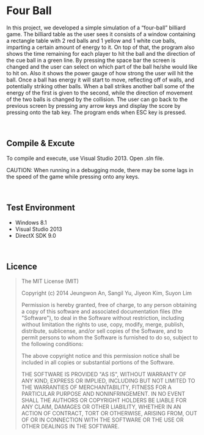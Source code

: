 Four Ball
===================
In this project, we developed a simple simulation of a “four-ball” billiard game. The billiard table as the user sees it consists of a window containing a rectangle table with 2 red balls and 1 yellow and 1 white cue balls, imparting a certain amount of energy to it. On top of that, the program also shows the time remaining for each player to hit the ball and the direction of the cue ball in a green line. By pressing the space bar the screen is changed and the user can select on which part of the ball he/she would like to hit on. Also it shows the power gauge of how strong the user will hit the ball. Once a ball has energy it will start to move, reflecting off of walls, and potentially striking other balls. When a ball strikes another ball some of the energy of the first is given to the second, while the direction of movement of the two balls is changed by the collision. The user can go back to the previous screen by pressing any arrow keys and display the score by pressing onto the tab key. The program ends when ESC key is pressed.

<br />

## Compile & Excute
To compile and execute, use Visual Studio 2013. Open .sln file.

CAUTION: When running in a debugging mode, there may be some lags in the speed of the game while pressing onto any keys.

<br />

## Test Environment

- Windows 8.1
- Visual Studio 2013
- DirectX SDK 9.0

<br />

## Licence

> The MIT License (MIT)
> 
> Copyright (c) 2014 Jeungwon An, Sangil Yu, Jiyeon Kim, Suyon Lim
> 
> Permission is hereby granted, free of charge, to any person obtaining a copy of this software and associated documentation files (the "Software"), to deal in the Software without restriction, including without limitation the rights to use, copy, modify, merge, publish, distribute, sublicense, and/or sell copies of the Software, and to permit persons to whom the Software is furnished to do so, subject to the following conditions:
> 
> The above copyright notice and this permission notice shall be included in all copies or substantial portions of the Software.
> 
> THE SOFTWARE IS PROVIDED "AS IS", WITHOUT WARRANTY OF ANY KIND, EXPRESS OR IMPLIED, INCLUDING BUT NOT LIMITED TO THE WARRANTIES OF MERCHANTABILITY, FITNESS FOR A PARTICULAR PURPOSE AND NONINFRINGEMENT. IN NO EVENT SHALL THE AUTHORS OR COPYRIGHT HOLDERS BE LIABLE FOR ANY CLAIM, DAMAGES OR OTHER LIABILITY, WHETHER IN AN ACTION OF CONTRACT, TORT OR OTHERWISE, ARISING FROM, OUT OF OR IN CONNECTION WITH THE SOFTWARE OR THE USE OR OTHER DEALINGS IN THE SOFTWARE.
